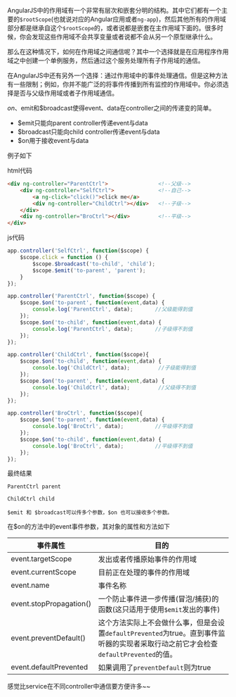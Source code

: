 AngularJS中的作用域有一个非常有层次和嵌套分明的结构。其中它们都有一个主要的`$rootScope`(也就说对应的Angular应用或者`ng-app`)，然后其他所有的作用域部分都是继承自这个`$rootScope`的，或者说都是嵌套在主作用域下面的。很多时候，你会发现这些作用域不会共享变量或者说都不会从另一个原型继承什么。

那么在这种情况下，如何在作用域之间通信呢？其中一个选择就是在应用程序作用域之中创建一个单例服务，然后通过这个服务处理所有子作用域的通信。

在AngularJS中还有另外一个选择：通过作用域中的事件处理通信。但是这种方法有一些限制；例如，你并不能广泛的将事件传播到所有监控的作用域中。你必须选择是否与父级作用域或者子作用域通信。

$on、$emit和$broadcast使得event、data在controller之间的传递变的简单。

- $emit只能向parent controller传递event与data
- $broadcast只能向child controller传递event与data
- $on用于接收event与data

例子如下

html代码

```html
<div ng-controller="ParentCtrl">                <!--父级-->
    <div ng-controller="SelfCtrl">              <!--自己-->
        <a ng-click="click()">click me</a>
        <div ng-controller="ChildCtrl"></div>   <!--子级-->
    </div>
    <div ng-controller="BroCtrl"></div>         <!--平级-->
</div>
```

js代码

```javascript
app.controller('SelfCtrl', function($scope) {
    $scope.click = function () {
        $scope.$broadcast('to-child', 'child');
        $scope.$emit('to-parent', 'parent');
    }
});

app.controller('ParentCtrl', function($scope) {
    $scope.$on('to-parent', function(event,data) {
        console.log('ParentCtrl', data);       //父级能得到值
    });
    $scope.$on('to-child', function(event,data) {
        console.log('ParentCtrl', data);       //子级得不到值
    });
});

app.controller('ChildCtrl', function($scope){
    $scope.$on('to-child', function(event,data) {
        console.log('ChildCtrl', data);         //子级能得到值
    });
    $scope.$on('to-parent', function(event,data) {
        console.log('ChildCtrl', data);         //父级得不到值
    });
});

app.controller('BroCtrl', function($scope){  
    $scope.$on('to-parent', function(event,data) {  
        console.log('BroCtrl', data);          //平级得不到值  
    });  
    $scope.$on('to-child', function(event,data) {  
        console.log('BroCtrl', data);          //平级得不到值  
    });  
});
```

最终结果

```
ParentCtrl parent

ChildCtrl child
```

```
$emit 和 $broadcast可以传多个参数，$on 也可以接收多个参数。
```

 

在$on的方法中的event事件参数，其对象的属性和方法如下

| 事件属性                    | 目的                                       |
| ----------------------- | ---------------------------------------- |
| event.targetScope       | 发出或者传播原始事件的作用域                           |
| event.currentScope      | 目前正在处理的事件的作用域                            |
| event.name              | 事件名称                                     |
| event.stopPropagation() | 一个防止事件进一步传播(冒泡/捕获)的函数(这只适用于使用`$emit`发出的事件) |
| event.preventDefault()  | 这个方法实际上不会做什么事，但是会设置`defaultPrevented`为true。直到事件监听器的实现者采取行动之前它才会检查`defaultPrevented`的值。 |
| event.defaultPrevented  | 如果调用了`preventDefault`则为true              |



感觉比service在不同controller中通信要方便许多~~